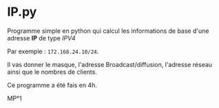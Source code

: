 # IP.py

Programme simple en python qui calcul les informations de base d'une adresse __IP__ de type _IPV4_

Par exemple : ```172.168.24.10/24```.

Il vas donner le masque, l'adresse Broadcast/diffusion, l'adresse réseau ainsi que le nombres de clients.

Ce programme a été fais en 4h.



MP°1 
